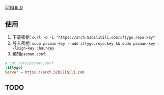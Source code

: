 [![BUILD](https://github.com/colorsakura/arch-build/actions/workflows/build.yml/badge.svg)](https://github.com/colorsakura/arch-build/actions/workflows/build.yml)

## 使用

1. 下载密钥: `curl -O -L "https://arch.52bilibili.com/iflygo.repo.key"`
2. 导入密钥: `sudo pacman-key --add iflygo.repo.key && sudo pacman-key --lsign-key Chauncey`
3. 编辑`pacman.conf`:

```conf
# cat /etc/pacman.conf
[iflygo]
Server = https://arch.52bilibili.com
```

## TODO
